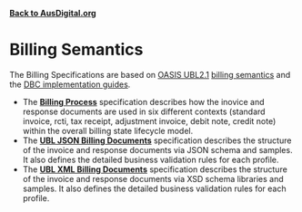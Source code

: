 **[Back to AusDigital.org](http://ausdigital.org/)**

# Billing Semantics

The Billing Specifications are based on [OASIS UBL2.1](http://docs.oasis-open.org/ubl/UBL-2.1.html) [billing semantics](http://docs.oasis-open.org/ubl/os-UBL-2.1/UBL-2.1.html#S-BILLING) and the [DBC implementation guides](https://github.com/ausdigital/ausdigital-syn-v1/).

* The **[Billing Process](Billing-Process.md)** specification describes how the inovice and response documents are used in six different contexts (standard invoice, rcti, tax receipt, adjustment invoice, debit note, credit note) within the overall billing state lifecycle model. 
* The **[UBL JSON Billing Documents](Billing-Documents-UBL-JSON.md)** specification describes the structure of the invoice and response documents via JSON schema and samples.  It also defines the detailed business validation rules for each profile.
* The **[UBL XML Billing Documents](Billing-Documents-UBL-XML.md)** specification describes the structure of the invoice and response documents via XSD schema libraries and samples.  It also defines the detailed business validation rules for each profile.


